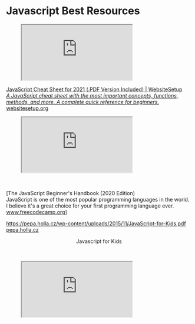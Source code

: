 # Javascript Best Resources

<figure>
<iframe src="https://docs.google.com/viewerng/viewer?url=https://autotelicum.github.io/Smooth-CoffeeScript/literate/js-intro.pdf"></iframe>
</figure>

[JavaScript Cheat Sheet for 2021 (.PDF Version Included) | WebsiteSetup  <br>
*A JavaScript cheat sheet with the most important concepts, functions, methods, and more. A complete quick reference for beginners.*  <br>
websitesetup.org](https://websitesetup.org/javascript-cheat-sheet/)
​

<figure>
<iframe src="https://docs.google.com/viewerng/viewer?url=https://ptgmedia.pearsoncmg.com/images/9780789758064/samplepages/9780789758064.pdf"></iframe>
</figure>
​

[The JavaScript Beginner's Handbook (2020 Edition)  <br>
JavaScript is one of the most popular programming languages in the world.  I believe it's a great choice for your first programming language ever.  <br>
www.freecodecamp.org]
​


[https://pepa.holla.cz/wp-content/uploads/2015/11/JavaScript-for-Kids.pdf
pepa.holla.cz](https://pepa.holla.cz/wp-content/uploads/2015/11/JavaScript-for-Kids.pdf)

<center>Javascript for Kids</center>

​

<figure>
<iframe src="https://docs.google.com/viewerng/viewer?url=https://www.evl.uic.edu/luc/bvis546/Essential_Javascript_--_A_Javascript_Tutorial.pdf"></iframe>
</figure>
​
​


